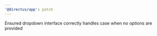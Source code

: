 ```yaml
---
'@directus/app': patch
---
```


Ensured dropdown interface correctly handles case when no options are provided
